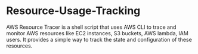 # Resource-Usage-Tracking

AWS Resource Tracer is a shell script that uses AWS CLI to trace and monitor AWS resources like EC2 instances, S3 buckets, AWS lambda, IAM users.
It provides a simple way to track the state and configuration of these resources.
